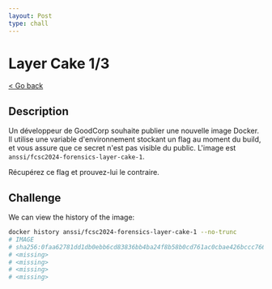 ```yaml
---
layout: Post
type: chall
---
```

# Layer Cake 1/3

<a class="back-link" href="../../">< Go back</a>

## Description

Un développeur de GoodCorp souhaite publier une nouvelle image Docker. Il utilise une variable d'environnement stockant un flag au moment du build, et vous assure que ce secret n'est pas visible du public. L'image est `anssi/fcsc2024-forensics-layer-cake-1`.

Récupérez ce flag et prouvez-lui le contraire.

## Challenge

We can view the history of the image:

```bash
docker history anssi/fcsc2024-forensics-layer-cake-1 --no-trunc
# IMAGE                                                                     CREATED        CREATED BY                                                                                          SIZE      COMMENT
# sha256:0faa62781dd1db0ebb6cd83836bb4ba24f8b58b0cd761ac0cbae426bccc7666f   2 months ago   CMD ["/bin/sh"]                                                                                     0B        buildkit.dockerfile.v0
# <missing>                                                                 2 months ago   USER guest                                                                                          0B        buildkit.dockerfile.v0
# <missing>                                                                 2 months ago   ARG FIRST_FLAG=FCSC{<redacted>}               0B        buildkit.dockerfile.v0
# <missing>                                                                 2 months ago   /bin/sh -c #(nop)  CMD ["/bin/sh"]                                                                  0B
# <missing>                                                                 2 months ago   /bin/sh -c #(nop) ADD file:37a76ec18f9887751cd8473744917d08b7431fc4085097bb6a09d81b41775473 in /    7.38MB
```
